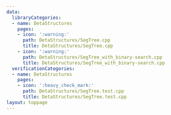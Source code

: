 ```yaml
---
data:
  libraryCategories:
  - name: DetaStructures
    pages:
    - icon: ':warning:'
      path: DetaStructures/SegTree.cpp
      title: DetaStructures/SegTree.cpp
    - icon: ':warning:'
      path: DetaStructures/SegTree_with_binary-search.cpp
      title: DetaStructures/SegTree_with_binary-search.cpp
  verificationCategories:
  - name: DetaStructures
    pages:
    - icon: ':heavy_check_mark:'
      path: DetaStructures/SegTree.test.cpp
      title: DetaStructures/SegTree.test.cpp
layout: toppage
---
```

